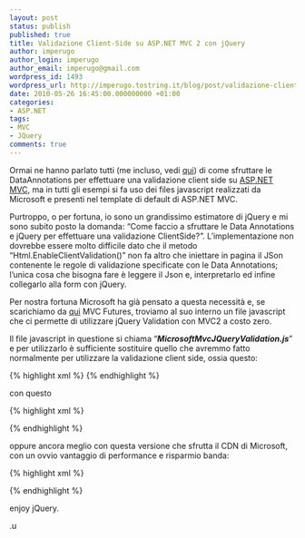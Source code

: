 ```yaml
---
layout: post
status: publish
published: true
title: Validazione Client-Side su ASP.NET MVC 2 con jQuery
author: imperugo
author_login: imperugo
author_email: imperugo@gmail.com
wordpress_id: 1493
wordpress_url: http://imperugo.tostring.it/blog/post/validazione-client-side-su-aspnet-mvc-2-con-jquery/
date: 2010-05-26 16:45:00.000000000 +01:00
categories:
- ASP.NET
tags:
- MVC
- JQuery
comments: true
---
```

<p>Ormai ne hanno parlato tutti (me incluso, vedi <a title="ASP.NET MVC 2: Powerful data form" href="http://www.microsoft.com/italy/beit/Msdn.aspx?video=330bfe9b-6e28-479d-9ed3-1cbeeade5915#1" rel="nofollow" target="_blank">qui</a>) di come sfruttare le DataAnnotations per effettuare una validazione client side su <a title="ASP.NET MVC Archive" href="http://www.imperugo.tostring.it/tags/archive/mvc" target="_blank">ASP.NET MVC</a>, ma in tutti gli esempi si fa uso dei files javascript realizzati da Microsoft e presenti nel template di default di ASP.NET MVC.</p>  <p>Purtroppo, o per fortuna, io sono un grandissimo estimatore di jQuery e mi sono subito posto la domanda: “Come faccio a sfruttare le Data Annotations e jQuery per effettuare una validazione ClientSide?”. L’implementazione non dovrebbe essere molto difficile dato che il metodo “Html.EnableClientValidation()” non fa altro che iniettare in pagina il JSon contenente le regole di validazione specificate con le Data Annotations; l’unica cosa che bisogna fare è leggere il Json e, interpretarlo ed infine collegarlo alla form con jQuery.</p>  <p>Per nostra fortuna Microsoft ha già pensato a questa necessità e, se scarichiamo da <a href="http://aspnet.codeplex.com/releases/view/41742">qui</a> MVC Futures, troviamo al suo interno un file javascript che ci permette di utilizzare jQuery Validation con MVC2 a costo zero.</p>  <p>Il file javascript in questione si chiama “<em><strong>MicrosoftMvcJQueryValidation.js</strong></em>” e per utilizzarlo è sufficiente sostituire quello che avremmo fatto normalmente per utilizzare la validazione client side, ossia questo:</p>  {% highlight xml %}
<script src="/Scripts/MicrosoftAjax.js" type="text/javascript"></script> 
<script src="/Scripts/MicrosoftMvcAjax.js" type="text/javascript"></script> 
<script src="/Scripts/MicrosoftMvcValidation.js" type="text/javascript"></script>
{% endhighlight %}
<p>con questo</p>

{% highlight xml %}
<script src="/Scripts/jquery-1.4.2.min.js" type="text/javascript"></script>
<script src="/Scripts/jquery.validate.min.js" type="text/javascript"></script>
<script src="/Scripts/MicrosoftMvcJQueryValidation.js" type="text/javascript"></script>
{% endhighlight %}
<p>oppure ancora meglio con questa versione che sfrutta il CDN di Microsoft, con un ovvio vantaggio di performance e risparmio banda:</p>

{% highlight xml %}
<script src="http://ajax.microsoft.com/ajax/jQuery/jquery-1.4.2.min.js" type="text/javascript"></script>
<script src="http://ajax.microsoft.com/ajax/jquery.validate/1.7/jquery.validate.min.js" type="text/javascript"></script>
<script src="/Scripts/MicrosoftMvcJQueryValidation.js" type="text/javascript"></script>
{% endhighlight %}
<p>enjoy jQuery.</p>

<p>.u</p>
